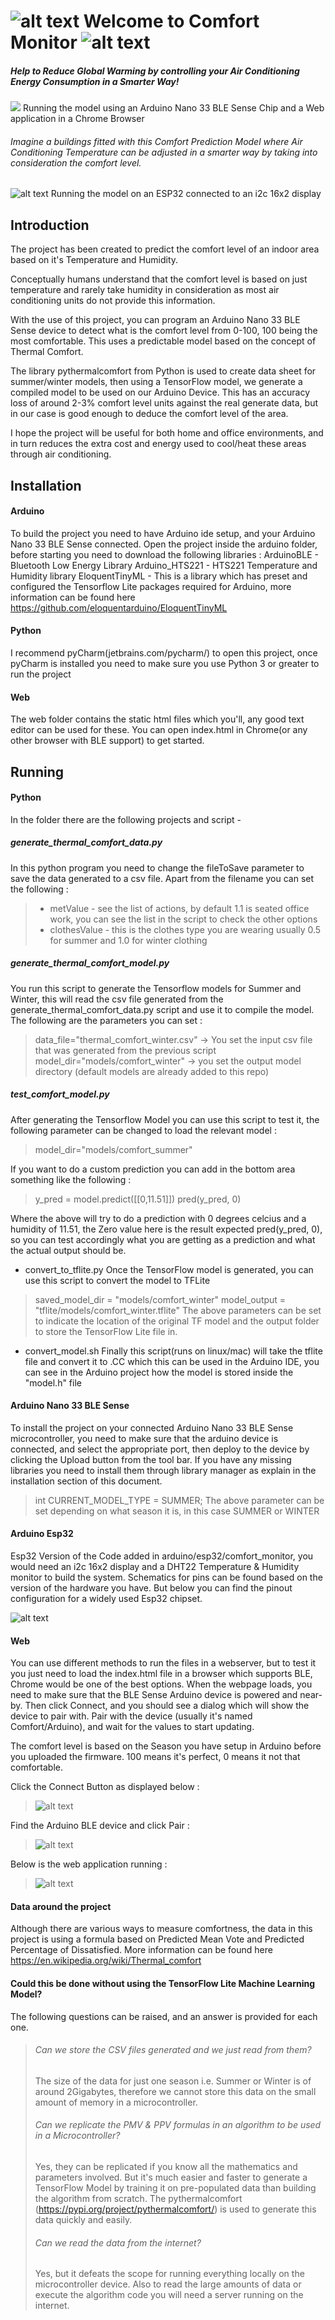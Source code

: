 # ![alt text](/screenshots/global_warming.jpeg "Fight Global Warming") Welcome to Comfort Monitor ![alt text](/screenshots/global_warming.jpeg "Fight Global Warming") 

##### Help to Reduce Global Warming by controlling your Air Conditioning Energy Consumption in a Smarter Way!
![](/videos/demo.gif)
Running the model using an Arduino Nano 33 BLE Sense Chip and a Web application in a Chrome Browser
###### Imagine a buildings fitted with this Comfort Prediction Model where Air Conditioning Temperature can be adjusted in a smarter way by taking into consideration the comfort level.

![alt text](/screenshots/i2c.jpeg "i2c")
Running the model on an ESP32 connected to an i2c 16x2 display
## Introduction
The project has been created to predict the comfort level of an indoor area based on it's Temperature and Humidity. 

Conceptually humans understand that the comfort level is based on just temperature and rarely take humidity in consideration as most air conditioning units do not provide this information.

With the use of this project, you can program an Arduino Nano 33 BLE Sense device to detect what is the comfort level from 0-100, 100 being the most comfortable. This uses a predictable model based on the concept of Thermal Comfort.

The library pythermalcomfort from Python is used to create data sheet for summer/winter models, then using a TensorFlow model, we generate a compiled model to be used on our Arduino Device. This has an accuracy loss of around 2-3% comfort level units against the real generate data, but in our case is good enough to deduce the comfort level of the area.

I hope the project will be useful for both home and office environments, and in turn reduces the extra cost and energy used to cool/heat these areas through air conditioning.

## Installation
#### Arduino
To build the project you need to have Arduino ide setup, and your Arduino Nano 33 BLE Sense connected. Open the project inside the arduino folder, before starting you need to download the following libraries :
ArduinoBLE - Bluetooth Low Energy Library
Arduino_HTS221 - HTS221 Temperature and Humidity library
EloquentTinyML - This is a library which has preset and configured the Tensorflow Lite packages required for Arduino, more information can be found here https://github.com/eloquentarduino/EloquentTinyML

#### Python
I recommend pyCharm(jetbrains.com/pycharm/) to open this project, once pyCharm is installed you need to make sure you use Python 3 or greater to run the project

#### Web
The web folder contains the static html files which you'll, any good text editor can be used for these. You can open index.html in Chrome(or any other browser with BLE support) to get started.

## Running
#### Python
In the folder there are the following projects and script -
##### generate_thermal_comfort_data.py
  In this python program you need to change the fileToSave parameter to save the data generated to a csv file. Apart from the filename you can set the following : 
> - metValue - see the list of actions, by default 1.1 is seated office work, you can see the list in the script to check the other options 
> - clothesValue - this is the clothes type you are wearing usually 0.5 for summer and 1.0 for winter clothing  
##### generate_thermal_comfort_model.py
You run this script to generate the Tensorflow models for Summer and Winter, this will read the csv file generated from the generate_thermal_comfort_data.py script and use it to compile the model. The following are the parameters you can set :
> data_file="thermal_comfort_winter.csv" -> You set the input csv file that was generated from the previous script
> model_dir="models/comfort_winter" -> you set the output model directory (default models are already added to this repo)
##### test_comfort_model.py

After generating the Tensorflow Model you can use this script to test it, the following parameter can be changed to load the relevant model :
> model_dir="models/comfort_summer"

If you want to do a custom prediction you can add in the bottom area something like the following :

> y_pred = model.predict([[0,11.51]])
> pred(y_pred, 0)

Where the above will try to do a prediction with 0 degrees celcius and a humidity of 11.51, the Zero value here is the result expected pred(y_pred, 0), so you can test accordingly what you are getting as a prediction and what the actual output should be.

- convert_to_tflite.py
Once the TensorFlow model is generated, you can use this script to convert the model to TFLite
> saved_model_dir = "models/comfort_winter"
> model_output = "tflite/models/comfort_winter.tflite"
The above parameters can be set to indicate the location of the original TF model and the output folder to store the TensorFlow Lite file in.

- convert_model.sh
Finally this script(runs on linux/mac) will take the tflite file and convert it to .CC which this can be used in the Arduino IDE, you can see in the Arduino project how the model is stored inside the "model.h" file

#### Arduino Nano 33 BLE Sense
To install the project on your connected Arduino Nano 33 BLE Sense microcontroller, you need to make sure that the arduino device is connected, and select the appropriate port, then deploy to the device by clicking the Upload button from the tool bar. If you have any missing libraries you need to install them through library manager as explain in the installation section of this document.

>int CURRENT_MODEL_TYPE = SUMMER;
The above parameter can be set depending on what season it is, in this case SUMMER or WINTER

#### Arduino Esp32
Esp32 Version of the Code added in arduino/esp32/comfort_monitor, you would need an i2c 16x2 display and a DHT22 Temperature & Humidity monitor to build the system. Schematics for pins can be found based on the version of the hardware you have. But below you can find the pinout configuration for a widely used Esp32 chipset.

![alt text](/screenshots/esp32_dht22_i2c_schematics.png "Schematics")

#### Web
You can use different methods to run the files in a webserver, but to test it you just need to load the index.html file in a browser which supports BLE, Chrome would be one of the best options. When the webpage loads, you need to make sure that the BLE Sense Arduino device is powered and near-by. Then click Connect, and you should see a dialog which will show the device to pair with. Pair with the device (usually it's named Comfort/Arduino), and wait for the values to start updating.

The comfort level is based on the Season you have setup in Arduino before you uploaded the firmware. 100 means it's perfect, 0 means it not that comfortable.

Click the Connect Button as displayed below :
> ![alt text](/screenshots/web_0.png "Connecting")

Find the Arduino BLE device and click Pair :
> ![alt text](/screenshots/web_1.png "Pairing")

Below is the web application running :
> ![alt text](/screenshots/web_2.png "Connected")

#### Data around the project
Although there are various ways to measure comfortness, the data in this project is using a formula based on Predicted Mean Vote and Predicted Percentage of Dissatisfied. More information can be found here https://en.wikipedia.org/wiki/Thermal_comfort

#### Could this be done without using the TensorFlow Lite Machine Learning Model?
The following questions can be raised, and an answer is provided for each one.
> ###### Can we store the CSV files generated and we just read from them?
> The size of the data for just one season i.e. Summer or Winter is of around 2Gigabytes, therefore we cannot store this data on the small amount of memory in a microcontroller. 
> ###### Can we replicate the PMV & PPV formulas in an algorithm to be used in a Microcontroller?
> Yes, they can be replicated if you know all the mathematics and parameters involved. But it's much easier and faster to generate a TensorFlow Model by training it on pre-populated data than building the algorithm from scratch. The pythermalcomfort (https://pypi.org/project/pythermalcomfort/) is used to generate this data quickly and easily.
> ###### Can we read the data from the internet?
> Yes, but it defeats the scope for running everything locally on the microcontroller device. Also to read the large amounts of data or execute the algorithm code you will need a server running on the internet.